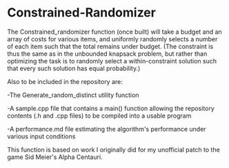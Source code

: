 # Constrained-Randomizer
The Constrained_randomizer function (once built) will take a budget and an array of costs for various items, and uniformly randomly selects a number of each item such that the total remains under budget.  (The constraint is thus the same as in the unbounded knapsack problem, but rather than optimizing the task is to randomly select a within-constraint solution such that every such solution has equal probability.)

Also to be included in the repository are:

  -The Generate_random_distinct utility function 
  
  -A sample.cpp file that contains a main() function allowing the repository contents (.h and .cpp files) to be compiled into a usable program
  
  -A performance.md file estimating the algorithm's performance under various input conditions

This function is based on work I originally did for my unofficial patch to the game Sid Meier's Alpha Centauri.
